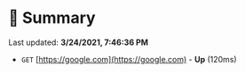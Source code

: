 # 📖 Summary
Last updated: **3/24/2021, 7:46:36 PM**

- `GET` [https://google.com](https://google.com) - **Up** (120ms)

